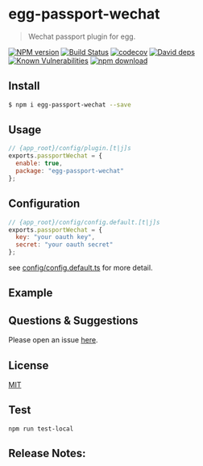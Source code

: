 # egg-passport-wechat

> Wechat passport plugin for egg.

[![NPM version][npm-image]][npm-url]
[![Build Status](https://travis-ci.com/Jeff-Tian/egg-passport-wechat.svg?branch=master)](https://travis-ci.com/Jeff-Tian/egg-passport-wechat)
[![codecov](https://codecov.io/gh/Jeff-Tian/egg-passport-wechat/branch/master/graph/badge.svg)](https://codecov.io/gh/Jeff-Tian/egg-passport-wechat)
[![David deps][david-image]][david-url]
[![Known Vulnerabilities][snyk-image]][snyk-url]
[![npm download][download-image]][download-url]

[npm-image]: https://img.shields.io/npm/v/egg-passport-wechat.svg?style=flat-square
[npm-url]: https://npmjs.org/package/egg-passport-wechat
[david-image]: https://img.shields.io/david/jeff-tian/egg-passport-wechat.svg?style=flat-square
[david-url]: https://david-dm.org/jeff-tian/egg-passport-wechat
[snyk-image]: https://snyk.io/test/npm/egg-passport-wechat/badge.svg?style=flat-square
[snyk-url]: https://snyk.io/test/npm/egg-passport-wechat
[download-image]: https://img.shields.io/npm/dm/egg-passport-wechat.svg?style=flat-square
[download-url]: https://npmjs.org/package/egg-passport-wechat

<!--
Description here.
-->

## Install

```bash
$ npm i egg-passport-wechat --save
```

## Usage

```js
// {app_root}/config/plugin.[t|j]s
exports.passportWechat = {
  enable: true,
  package: "egg-passport-wechat"
};
```

## Configuration

```js
// {app_root}/config/config.default.[t|j]s
exports.passportWechat = {
  key: "your oauth key",
  secret: "your oauth secret"
};
```

see [config/config.default.ts](config/config.default.ts) for more detail.

## Example

<!-- example here -->

## Questions & Suggestions

Please open an issue [here](https://github.com/eggjs/egg/issues).

## License

[MIT](LICENSE)

## Test

```shell
npm run test-local
```

## Release Notes:
